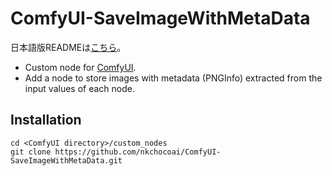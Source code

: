 # ComfyUI-SaveImageWithMetaData
日本語版READMEは[こちら](README.jp.md)。

- Custom node for [ComfyUI](https://github.com/comfyanonymous/ComfyUI).
- Add a node to store images with metadata (PNGInfo) extracted from the input values of each node.

## Installation
```
cd <ComfyUI directory>/custom_nodes
git clone https://github.com/nkchocoai/ComfyUI-SaveImageWithMetaData.git
```